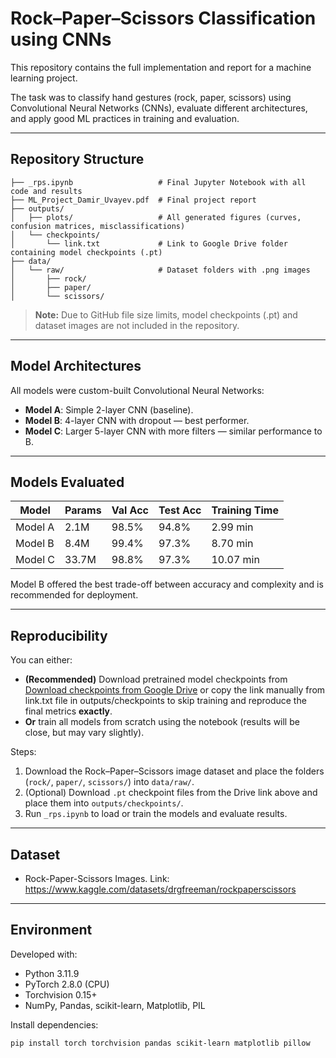 # Rock–Paper–Scissors Classification using CNNs

This repository contains the full implementation and report for a machine learning project.

The task was to classify hand gestures (rock, paper, scissors) using Convolutional Neural Networks (CNNs), evaluate different architectures, and apply good ML practices in training and evaluation.

---

## Repository Structure

```
├── _rps.ipynb                   # Final Jupyter Notebook with all code and results
├── ML_Project_Damir_Uvayev.pdf  # Final project report
├── outputs/
│   ├── plots/                   # All generated figures (curves, confusion matrices, misclassifications)
│   └── checkpoints/
│       └── link.txt             # Link to Google Drive folder containing model checkpoints (.pt)
├── data/
│   └── raw/                     # Dataset folders with .png images
│       ├── rock/
│       ├── paper/
│       └── scissors/
```

>  **Note:** Due to GitHub file size limits, model checkpoints (.pt) and dataset images are not included in the repository.

---

## Model Architectures

All models were custom-built Convolutional Neural Networks:

* **Model A**: Simple 2-layer CNN (baseline).
* **Model B**: 4-layer CNN with dropout — best performer.
* **Model C**: Larger 5-layer CNN with more filters — similar performance to B.

---

## Models Evaluated

| Model   | Params | Val Acc | Test Acc | Training Time |
| ------- | ------ | ------- | -------- | ------------- |
| Model A | 2.1M   | 98.5%   | 94.8%    | 2.99 min      |
| Model B | 8.4M   | 99.4%   | 97.3%    | 8.70 min      |
| Model C | 33.7M  | 98.8%   | 97.3%    | 10.07 min     |

Model B offered the best trade-off between accuracy and complexity and is recommended for deployment.

---

## Reproducibility

You can either:

* **(Recommended)** Download pretrained model checkpoints from [Download checkpoints from Google Drive](https://drive.google.com/drive/folders/12WBBe9__R3kHE_jM1in2ABQXMFUMQsTP?usp=sharing)
or copy the link manually from link.txt file in outputs/checkpoints to skip training and reproduce the final metrics **exactly**.
* **Or** train all models from scratch using the notebook (results will be close, but may vary slightly).

Steps:

1. Download the Rock–Paper–Scissors image dataset and place the folders (`rock/`, `paper/`, `scissors/`) into `data/raw/`.
2. (Optional) Download `.pt` checkpoint files from the Drive link above and place them into `outputs/checkpoints/`.
3. Run `_rps.ipynb` to load or train the models and evaluate results.

---

## Dataset

* Rock-Paper-Scissors Images. Link: https://www.kaggle.com/datasets/drgfreeman/rockpaperscissors

---

## Environment

Developed with:

* Python 3.11.9
* PyTorch 2.8.0 (CPU)
* Torchvision 0.15+
* NumPy, Pandas, scikit-learn, Matplotlib, PIL

Install dependencies:

```bash
pip install torch torchvision pandas scikit-learn matplotlib pillow
```
